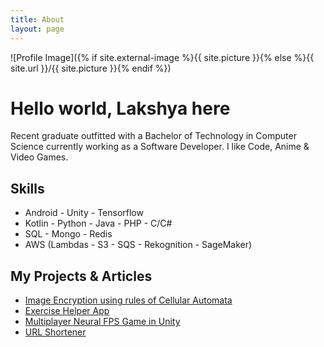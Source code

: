 ```yaml
---
title: About
layout: page
---
```

![Profile Image]({% if site.external-image %}{{ site.picture }}{% else %}{{ site.url }}/{{ site.picture }}{% endif %})

<h1>Hello world, Lakshya here</h1>
<p>Recent graduate outfitted with a Bachelor of Technology in Computer Science currently working as a Software Developer.
I like Code, Anime & Video Games.</p>

<h2>Skills</h2>

<ul class="skill-list">
	<li>Android - Unity - Tensorflow</li>
	<li>Kotlin - Python - Java - PHP - C/C#</li>
	<li>SQL - Mongo - Redis</li>
	<li>AWS (Lambdas - S3 - SQS - Rekognition - SageMaker)</li>
</ul>

<h2>My Projects & Articles</h2>

<ul>
	<li><a href="https://www.geeksforgeeks.org/image-encryption-using-cellular-automata/">Image Encryption using rules of Cellular Automata</a></li>
	<li><a href="https://github.com/Lakshyasukhralia/Enigma">Exercise Helper App</a></li>
	<li><a href="https://www.linkedin.com/pulse/using-our-brains-neuromarketing-hands-free-gaming-rise-sukhralia/">Multiplayer Neural FPS Game in Unity</a></li>
	<li><a href="https://github.com/Lakshyasukhralia/hlktshortner">URL Shortener</a></li>
</ul>
